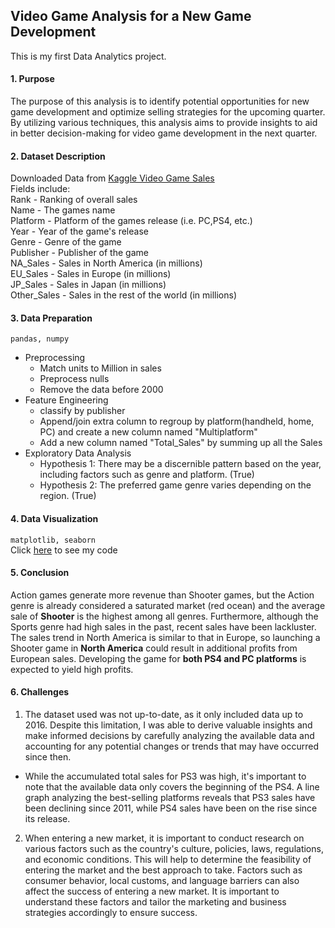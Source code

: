 ## Video Game Analysis for a New Game Development

This is my first Data Analytics project.

#### 1. Purpose
The purpose of this analysis is to identify potential opportunities for new game development and optimize selling strategies for the upcoming quarter. By utilizing various techniques, this analysis aims to provide insights to aid in better decision-making for video game development in the next quarter.

#### 2. Dataset Description
Downloaded Data from [Kaggle Video Game Sales](https://www.kaggle.com/datasets/gregorut/videogamesales) <br>
Fields include: <br>
Rank - Ranking of overall sales <br>
Name - The games name <br>
Platform - Platform of the games release (i.e. PC,PS4, etc.) <br>
Year - Year of the game's release <br>
Genre - Genre of the game <br>
Publisher - Publisher of the game <br>
NA_Sales - Sales in North America (in millions) <br>
EU_Sales - Sales in Europe (in millions) <br>
JP_Sales - Sales in Japan (in millions) <br>
Other_Sales - Sales in the rest of the world (in millions) <br>

#### 3. Data Preparation
```pandas, numpy```
- Preprocessing
  - Match units to Million in sales
  - Preprocess nulls
  - Remove the data before 2000
- Feature Engineering
  - classify by publisher
  - Append/join extra column to regroup by platform(handheld, home, PC) and create a new column named "Multiplatform"
  - Add a new column named "Total_Sales" by summing up all the Sales
- Exploratory Data Analysis
  - Hypothesis 1: There may be a discernible pattern based on the year, including factors such as genre and platform. (True)
  - Hypothesis 2: The preferred game genre varies depending on the region. (True)

#### 4. Data Visualization
```matplotlib, seaborn```<br>
Click [here](https://github.com/jennlee0102/DS_Project1/blob/main/Video_Game_Analysis.ipynb) to see my code

#### 5. Conclusion
Action games generate more revenue than Shooter games, but the Action genre is already considered a saturated market (red ocean) and the average sale of **Shooter** is the highest among all genres. Furthermore, although the Sports genre had high sales in the past, recent sales have been lackluster. The sales trend in North America is similar to that in Europe, so launching a Shooter game in **North America** could result in additional profits from European sales. Developing the game for **both PS4 and PC platforms** is expected to yield high profits.

#### 6. Challenges
1. The dataset used was not up-to-date, as it only included data up to 2016. Despite this limitation, I was able to derive valuable insights and make informed decisions by carefully analyzing the available data and accounting for any potential changes or trends that may have occurred since then.
- While the accumulated total sales for PS3 was high, it's important to note that the available data only covers the beginning of the PS4. A line graph analyzing the best-selling platforms reveals that PS3 sales have been declining since 2011, while PS4 sales have been on the rise since its release.

2. When entering a new market, it is important to conduct research on various factors such as the country's culture, policies, laws, regulations, and economic conditions. This will help to determine the feasibility of entering the market and the best approach to take. Factors such as consumer behavior, local customs, and language barriers can also affect the success of entering a new market. It is important to understand these factors and tailor the marketing and business strategies accordingly to ensure success.
